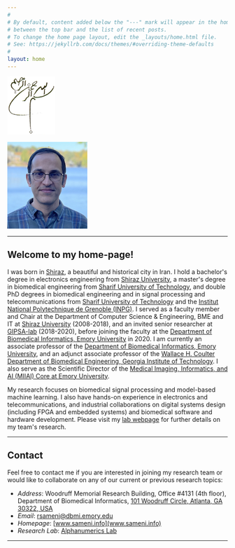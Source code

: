 ```yaml
---
#
# By default, content added below the "---" mark will appear in the home page
# between the top bar and the list of recent posts.
# To change the home page layout, edit the _layouts/home.html file.
# See: https://jekyllrb.com/docs/themes/#overriding-theme-defaults
#
layout: home
---
```

![](./assets/images/bismillah.jpg)

![Reza Sameni](./assets/images/reza-sameni.png)

---
## Welcome to my home-page!

I was born in [Shiraz](https://en.wikipedia.org/wiki/Shiraz), a beautiful and historical city in Iran. I hold a bachelor's degree in electronics engineering from [Shiraz University](https://shirazu.ac.ir/), a master's degree in biomedical engineering from [Sharif University of Technology](http://www.en.sharif.edu/), and double PhD degrees in biomedical engineering and in signal processing and telecommunications from [Sharif University of Technology](http://www.en.sharif.edu/) and the [Institut National Polytechnique de Grenoble (INPG)](https://www.grenoble-inp.fr/). I served as a faculty member and Chair at the Department of Computer Science & Engineering, BME and IT at [Shiraz University](https://shirazu.ac.ir/) (2008-2018), and an invited senior researcher at [GIPSA-lab](https://www.gipsa-lab.grenoble-inp.fr/en) (2018-2020), before joining the faculty at the [Department of Biomedical Informatics, Emory University](https://med.emory.edu/departments/biomedical-informatics/index.html) in 2020. I am currently an associate professor of the [Department of Biomedical Informatics, Emory University](https://med.emory.edu/departments/biomedical-informatics/index.html), and an adjunct associate professor of the [Wallace H. Coulter Department of Biomedical Engineering, Georgia Institute of Technology](https://bme.gatech.edu/bme/). I also serve as the Scientific Director of the [Medical Imaging, Informatics, and AI (MIIAI) Core at Emory University](https://www.cores.emory.edu/miiai/).

My research focuses on biomedical signal processing and model-based machine learning. I also have hands-on experience in electronics and telecommunications, and industrial collaborations on digital systems design (including FPGA and embedded systems) and biomedical software and hardware development. Please visit my [lab webpage](https://sameni.org) for further details on my team's research.

---
## Contact

Feel free to contact me if you are interested in joining my research team or would like to collaborate on any of our current or previous research topics:

- *Address*: Woodruff Memorial Research Building, Office #4131 (4th floor), Department of Biomedical Informatics, [101 Woodruff Circle, Atlanta, GA 30322, USA](https://maps.app.goo.gl/a5XeJsTQw8nHHbmz7)
- *Email*: [rsameni@dbmi.emory.edu](mailto:rsameni@dbmi.emory.edu)
- *Homepage*: [www.sameni.info](www.sameni.info)
- *Research Lab*: [Alphanumerics Lab](alphanumerics.bmi.emory.edu)

---